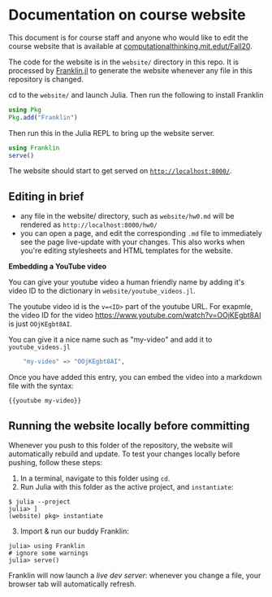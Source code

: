 # Documentation on course website

This document is for course staff and anyone who would like to edit the course website that is available at [computationalthinking.mit.edut/Fall20](computationalthinking.mit.edut/Fall20).

The code for the website is in the `website/` directory in this repo. It is processed by [Franklin.jl](https://franklinjl.org/) to generate the website whenever any file in this repository is changed.

cd to the `website/` and launch Julia. Then run the following to install Franklin

```julia
using Pkg
Pkg.add("Franklin")
```

Then run this in the Julia REPL to bring up the website server.

```julia
using Franklin
serve()
```

The website should start to get served on [`http://localhost:8000/`](http://localhost:8000/).

## Editing in brief

-   any file in the website/ directory, such as `website/hw0.md` will be rendered as `http://localhost:8000/hw0/`
-   you can open a page, and edit the corresponding `.md` file to immediately see the page live-update with your changes. This also works when you're editing stylesheets and HTML templates for the website.

**Embedding a YouTube video**

You can give your youtube video a human friendly name by adding it's video ID to the dictionary in `website/youtube_videos.jl`.

The youtube video id is the `v=<ID>` part of the youtube URL. For exapmle, the video ID for the video https://www.youtube.com/watch?v=OOjKEgbt8AI is just `OOjKEgbt8AI`.

You can give it a nice name such as "my-video" and add it to `youtube_videos.jl`

```julia
    "my-video" => "OOjKEgbt8AI",
```

Once you have added this entry, you can embed the video into a markdown file with the syntax:

```
{{youtube my-video}}
```

## Running the website locally before committing

Whenever you push to this folder of the repository, the website will automatically rebuild and update. To test your changes locally before pushing, follow these steps:

1. In a terminal, navigate to this folder using `cd`.
2. Run Julia with this folder as the active project, and `instantiate`:

```
$ julia --project
julia> ]
(website) pkg> instantiate
```

3. Import & run our buddy Franklin:

```
julia> using Franklin
# ignore some warnings
julia> serve()
```

Franklin will now launch a _live dev server_: whenever you change a file, your browser tab will automatically refresh.
